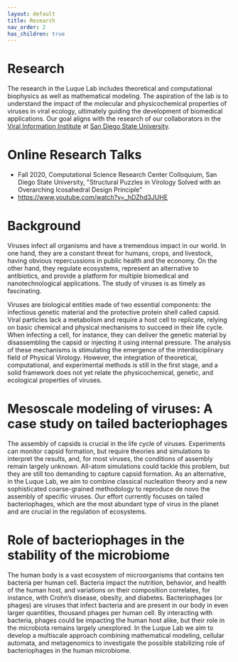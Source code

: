 ```yaml
---
layout: default
title: Research
nav_order: 2
has_children: true
---
```


# Research 

The research in the Luque Lab includes theoretical and computational biophysics as well as mathematical modeling. The aspiration of the lab is to understand the impact of the molecular and physicochemical properties of viruses in viral ecology, ultimately guiding the development of biomedical applications. Our goal aligns with the research of our collaborators in the [Viral Information Institute](http://viralization.org/) at [San Diego State University](http://www.sdsu.edu/).

# Online Research Talks

- Fall 2020, Computational Science Research Center Colloquium, San Diego State University, "Structural Puzzles in Virology Solved with an Overarching Icosahedral Design Principle"
- https://www.youtube.com/watch?v=_hDZhd3JUHE

# Background

Viruses infect all organisms and have a tremendous impact in our world. In one hand, they are a constant threat for humans, crops, and livestock, having obvious repercussions in public health and the economy. On the other hand, they regulate ecosystems, represent an alternative to antibiotics, and provide a platform for multiple biomedical and nanotechnological applications. The study of viruses is as timely as fascinating.

Viruses are biological entities made of two essential components: the infectious genetic material and the protective protein shell called capsid. Viral particles lack a metabolism and require a host cell to replicate, relying on basic chemical and physical mechanisms to succeed in their life cycle. When infecting a cell, for instance, they can deliver the genetic material by disassembling the capsid or injecting it using internal pressure. The analysis of these mechanisms is stimulating the emergence of the interdisciplinary field of Physical Virology. However, the integration of theoretical, computational, and experimental methods is still in the first stage, and a solid framework does not yet relate the physicochemical, genetic, and ecological properties of viruses.

# Mesoscale modeling of viruses: A case study on tailed bacteriophages 

The assembly of capsids is crucial in the life cycle of viruses. Experiments can monitor capsid formation, but require theories and simulations to interpret the results, and, for most viruses, the conditions of assembly remain largely unknown. All-atom simulations could tackle this problem, but they are still too demanding to capture capsid formation. As an alternative, in the Luque Lab, we aim to combine classical nucleation theory and a new sophisticated coarse-grained methodology to reproduce de novo the assembly of specific viruses. Our effort currently focuses on tailed bacteriophages, which are the most abundant type of virus in the planet and are crucial in the regulation of ecosystems.

# Role of bacteriophages in the stability of the microbiome

The human body is a vast ecosystem of microorganisms that contains ten bacteria per human cell. Bacteria impact the nutrition, behavior, and health of the human host, and variations on their composition correlates, for instance, with Crohn’s disease, obesity, and diabetes. Bacteriophages (or phages) are viruses that infect bacteria and are present in our body in even larger quantities, thousand phages per human cell. By interacting with bacteria, phages could be impacting the human host alike, but their role in the microbiota remains largely unexplored. In the Luque Lab we aim to develop a multiscale approach combining mathematical modeling, cellular automata, and metagenomics to investigate the possible stabilizing role of bacteriophages in the human microbiome.


